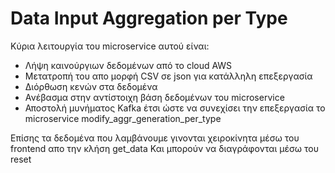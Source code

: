 # Data Input Aggregation per Type

Κύρια λειτουργία του microservice αυτού είναι:

- Λήψη καινούργιων δεδομένων από το cloud AWS
- Μετατροπή του απο μορφή CSV σε json για κατάλληλη επεξεργασία
- Διόρθωση κενών στα δεδομένα
- Ανέβασμα στην αντίστοιχη βάση δεδομένων του microservice
- Αποστολή μυνήματος Kafka έτσι ώστε να συνεχίσει την επεξεργασία το microservice modify_aggr_generation_per_type

Επίσης τα δεδομένα που λαμβάνουμε γινονται χειροκίνητα μέσω του frontend απο την κλήση get_data Και μπορούν να διαγράφονται μέσω του reset
